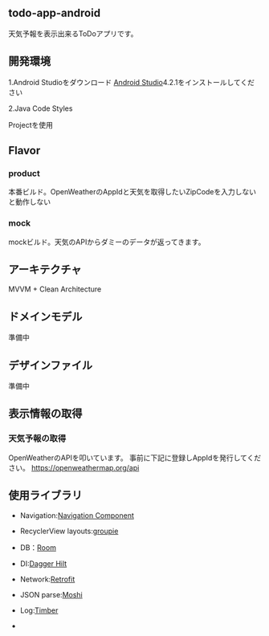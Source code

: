 ## todo-app-android
天気予報を表示出来るToDoアプリです。

## 開発環境
1.Android Studioをダウンロード [Android Studio](https://developer.android.com/studio/?hl=ja)4.2.1をインストールしてください

2.Java Code Styles

Projectを使用

## Flavor
### product
本番ビルド。OpenWeatherのAppIdと天気を取得したいZipCodeを入力しないと動作しない
### mock
mockビルド。天気のAPIからダミーのデータが返ってきます。

## アーキテクチャ
MVVM + Clean Architecture

## ドメインモデル
準備中
## デザインファイル
準備中
## 表示情報の取得
### 天気予報の取得
OpenWeatherのAPIを叩いています。
事前に下記に登録しAppIdを発行してください。
https://openweathermap.org/api

## 使用ライブラリ
 - Navigation:[Navigation Component](https://developer.android.google.cn/guide/navigation/navigation-getting-started?hl=ja)
 - RecyclerView layouts:[groupie](https://github.com/lisawray/groupie)
 - DB：[Room](https://developer.android.com/topic/libraries/architecture/room)
 - DI:[Dagger Hilt](https://dagger.dev/hilt/)
 - Network:[Retrofit](https://github.com/square/retrofit)
 - JSON parse:[Moshi](https://github.com/square/moshi)
 - Log:[Timber](https://github.com/JakeWharton/timber)

 - 
